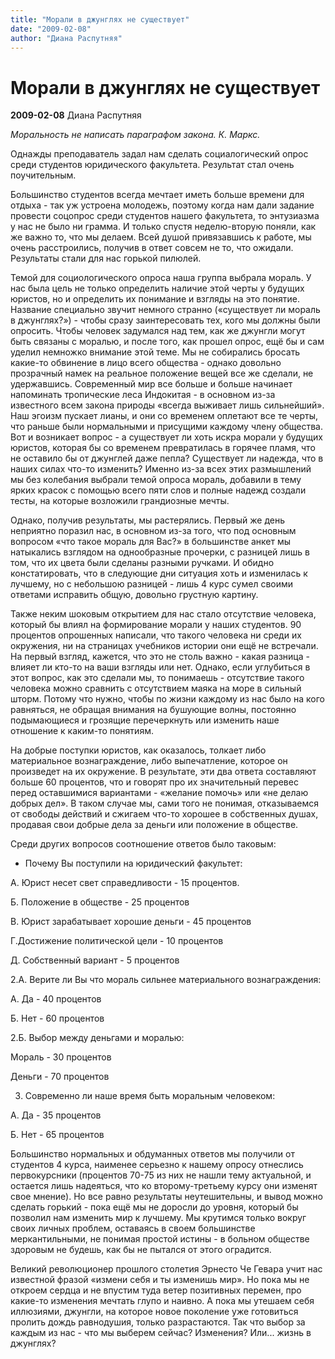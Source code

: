```yaml
---
title: "Морали в джунглях не существует"
date: "2009-02-08"
author: "Диана Распутняя"
---
```


# Морали в джунглях не существует

**2009-02-08** Диана Распутняя

*Моральность не написать параграфом закона. К. Маркс.*

Однажды преподаватель задал нам сделать социалогический опрос среди студентов юридического факультета. Результат стал очень поучительным.

Большинство студентов всегда мечтает иметь больше времени для отдыха - так уж устроена молодежь, поэтому когда нам дали задание провести соцопрос среди студентов нашего факультета, то энтузиазма у нас не было ни грамма. И только спустя неделю-вторую поняли, как же важно то, что мы делаем. Всей душой привязавшись к работе, мы очень расстроились, получив в ответ совсем не то, что ожидали. Результаты стали для нас горькой пилюлей.

Темой для социологического опроса наша группа выбрала мораль. У нас была цель не только определить наличие этой черты у будущих юристов, но и определить их понимание и взгляды на это понятие. Название специально звучит немного странно («существует ли мораль в джунглях?») - чтобы сразу заинтересовать тех, кого мы должны были опросить. Чтобы человек задумался над тем, как же джунгли могут быть связаны с моралью, и после того, как прошел опрос, ещё бы и сам уделил немножко внимание этой теме. Мы не собирались бросать какие-то обвинение в лицо всего общества - однако довольно прозрачный намек на реальное положение вещей все же сделали, не удержавшись. Современный мир все больше и больше начинает напоминать тропические леса Индокитая - в основном из-за известного всем закона природы «всегда выживает лишь сильнейший». Наш эгоизм пускает лианы, и они со временем оплетают все те черты, что раньше были нормальными и присущими каждому члену общества. Вот и возникает вопрос - а существует ли хоть искра морали у будущих юристов, которая бы со временем превратилась в горячее пламя, что не оставило бы от джунглей даже пепла? Существует ли надежда, что в наших силах что-то изменить? Именно из-за всех этих размышлений мы без колебания выбрали темой опроса мораль, добавили в тему ярких красок с помощью всего пяти слов и полные надежд создали тесты, на которые возложили грандиозные мечты.

Однако, получив результаты, мы растерялись. Первый же день неприятно поразил нас, в основном из-за того, что под основным вопросом «что такое мораль для Вас?» в большинстве анкет мы натыкались взглядом на однообразные прочерки, с разницей лишь в том, что их цвета были сделаны разными ручками. И обидно констатировать, что в следующие дни ситуация хоть и изменилась к лучшему, но с небольшою разницей - лишь 4 курс сумел своими ответами исправить общую, довольно грустную картину.

Также неким шоковым открытием для нас стало отсутствие человека, который бы влиял на формирование морали у наших студентов. 90 процентов опрошенных написали, что такого человека ни среди их окружения, ни на страницах учебников истории они ещё не встречали. На первый взгляд, кажется, что это не столь важно - какая разница - влияет ли кто-то на ваши взгляды или нет. Однако, если углубиться в этот вопрос, как это сделали мы, то понимаешь - отсутствие такого человека можно сравнить с отсутствием маяка на море в сильный шторм. Потому что нужно, чтобы по жизни каждому из нас было на кого равняться, не обращая внимания на бушующие волны, постоянно подымающиеся и грозящие перечеркнуть или изменить наше отношение к каким-то понятиям.

На добрые поступки юристов, как оказалось, толкает либо материальное вознаграждение, либо выпечатление, которое он произведет на их окружение. В результате, эти два ответа составляют больше 60 процентов, что и говорят про их значительный перевес перед оставшимися вариантами - «желание помочь» или «не делаю добрых дел». В таком случае мы, сами того не понимая, отказываемся от свободы действий и сжигаем что-то хорошее в собственных душах, продавая свои добрые дела за деньги или положение в обществе.

Среди других вопросов соотношение ответов было таковым:

* Почему Вы поступили на юридический факультет:

А. Юрист несет свет справедливости - 15 процентов.

Б. Положение в обществе - 25 процентов

В. Юрист зарабатывает хорошие деньги - 45 процентов

Г.Достижение политической цели - 10 процентов

Д. Собственный вариант - 5 процентов

2.А. Верите ли Вы что мораль сильнее материального вознаграждения:

А. Да - 40 процентов

Б. Нет - 60 процентов

2.Б. Выбор между деньгами и моралью:

Мораль - 30 процентов

Деньги - 70 процентов

3. Современно ли наше время быть моральным человеком:

А. Да - 35 процентов

Б. Нет - 65 процентов

Большинство нормальных и обдуманных ответов мы получили от студентов 4 курса, наименее серьезно к нашему опросу отнеслись первокурсники (процентов 70-75 из них не нашли тему актуальной, и остается лишь надеяться, что ко второму-третьему курсу они изменят свое мнение). Но все равно результаты неутешительны, и вывод можно сделать горький - пока ещё мы не доросли до уровня, который бы позволил нам изменить мир к лучшему. Мы крутимся только вокруг своих личных проблем, оставаясь в своем большинстве меркантильными, не понимая простой истины - в больном обществе здоровым не будешь, как бы не пытался от этого оградится.

Великий революционер прошлого столетия Эрнесто Че Гевара учит нас известной фразой «измени себя и ты изменишь мир». Но пока мы не откроем сердца и не впустим туда ветер позитивных перемен, про какие-то изменения мечтать глупо и наивно. А пока мы утешаем себя иллюзиями, джунгли, на которое новое поколение уже готовиться пролить дождь равнодушия, только разрастаются. Так что выбор за каждым из нас - что мы выберем сейчас? Изменения? Или... жизнь в джунглях?